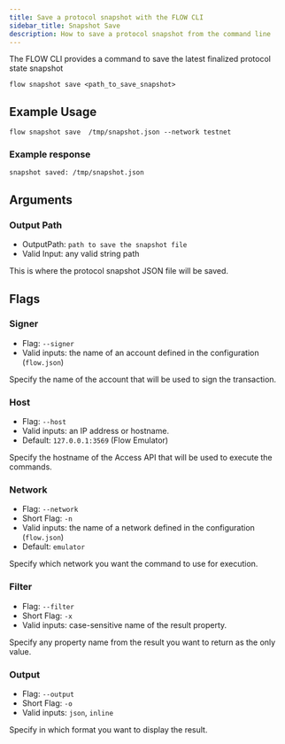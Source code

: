 ```yaml
---
title: Save a protocol snapshot with the FLOW CLI
sidebar_title: Snapshot Save
description: How to save a protocol snapshot from the command line
---
```


The FLOW CLI provides a command to save the latest finalized protocol state snapshot

```shell
flow snapshot save <path_to_save_snapshot>
```

## Example Usage

```shell
flow snapshot save  /tmp/snapshot.json --network testnet
```

### Example response
```shell
snapshot saved: /tmp/snapshot.json
```

## Arguments

### Output Path
- OutputPath: `path to save the snapshot file`
- Valid Input: any valid string path

This is where the protocol snapshot JSON file will be saved.

## Flags

### Signer

- Flag: `--signer`
- Valid inputs: the name of an account defined in the configuration (`flow.json`)

Specify the name of the account that will be used to sign the transaction.

### Host
- Flag: `--host`
- Valid inputs: an IP address or hostname.
- Default: `127.0.0.1:3569` (Flow Emulator)

Specify the hostname of the Access API that will be
used to execute the commands.

### Network

- Flag: `--network`
- Short Flag: `-n`
- Valid inputs: the name of a network defined in the configuration (`flow.json`)
- Default: `emulator`

Specify which network you want the command to use for execution.

### Filter

- Flag: `--filter`
- Short Flag: `-x`
- Valid inputs: case-sensitive name of the result property.

Specify any property name from the result you want to return as the only value.

### Output

- Flag: `--output`
- Short Flag: `-o`
- Valid inputs: `json`, `inline`

Specify in which format you want to display the result.






